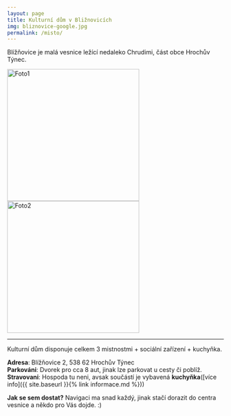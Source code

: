 ```yaml
---
layout: page
title: Kulturní dům v Bližnovicích
img: bliznovice-google.jpg
permalink: /misto/
---
```


Blížňovice je malá vesnice ležící nedaleko Chrudimi, část obce Hrochův Týnec. 

<img src="{{site.baseurl}}/images/bliznovice-inside1.jpg" alt="Foto1" style="width: 307px;" align="left"/> 
<img src="{{site.baseurl}}/images/bliznovice-inside1.jpg" alt="Foto2" style="width: 307px;"/>
<hr>

Kulturní dům disponuje celkem 3 mistnostmi + sociální zařízení + kuchyňka.  

**Adresa**: Blížňovice 2, 538 62 Hrochův Týnec  
**Parkováni**: Dvorek pro cca 8 aut, jinak lze parkovat u cesty či poblíž.  
**Stravovani**: Hospoda tu neni, avsak součástí je vybavená **kuchyňka**([více info]({{ site.baseurl }}{% link informace.md %})) 
 


**Jak se sem dostat?**
Navigaci ma snad každý, jinak stačí dorazit do centra vesnice a někdo pro Vás dojde. :)

